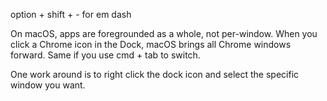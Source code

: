 option + shift + - for em dash



On macOS, apps are foregrounded as a whole, not per-window. When you click a Chrome icon in the Dock, macOS brings all Chrome windows forward. Same if you use cmd + tab to switch.

One work around is to right click the dock icon and select the specific window you want.


